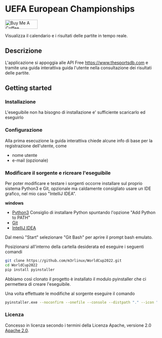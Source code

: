 # UEFA European Championships

<a href="https://www.buymeacoffee.com/m3rlinux" target="_blank"><img src="https://cdn.buymeacoffee.com/buttons/v2/default-yellow.png" alt="Buy Me A Coffee" style="height: 30px !important;width: 108px !important;" ></a>

Visualizza il calendario e i risultati delle partite in tempo reale.

## Descrizione

L'applicazione si appoggia alle API Free https://www.thesportsdb.com e tramite una guida interattiva guida l'utente nella consultazione dei risultati delle partite.

## Getting started

### Installazione

L'eseguibile non ha bisogno di installazione e' sufficiente scaricarlo ed eseguirlo

### Configurazione

Alla prima esecuzione la guida interattiva chiede alcune info di base per la registrazione dell'utente, come

- nome utente
- e-mail (opzionale)

### Modificare il sorgente e ricreare l'eseguibile

Per poter modificare e testare i sorgenti occorre installare sul proprio sistema Python3 e Git, opzionale ma caldamente consigliato usare un IDE grafico, nel mio caso "IntelliJ IDEA".

**windows**

- [Python3](https://www.python.org/downloads/windows/) Consiglio di installare Python spuntando l'opzione "Add Python to PATH"
- [Git](https://gitforwindows.org/)
- [IntelliJ IDEA]([https://code.visualstudio.com/download](https://www.jetbrains.com/idea/download/?section=windows))

Dal menù "Start" selezionare "Git Bash" per aprire il prompt bash emulato.

Posizionarsi all'interno della cartella desiderata ed eseguire i seguenti comandi

``` bash
git clone https://github.com/m3rlinux/WorldCup2022.git
cd WorldCup2022
pip install pyinstaller
```

Abbiamo così clonato il progetto è installato il modulo pyinstaller che ci permettera di creare l'eseguibile.

Una volta effettuate le modifiche al sorgente eseguire il comando

``` bash
pyinstaller.exe --noconfirm --onefile --console --distpath "." --icon "src/uefa_euro.ico"  "src/uefa_euro.py"
```

### Licenza

Concesso in licenza secondo i termini della Licenza Apache, versione 2.0 [Apache 2.0](http://www.apache.org/licenses/LICENSE-2.0).
